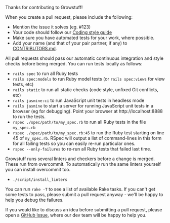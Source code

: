 Thanks for contributing to Growstuff!

When you create a pull request, please include the following:

* Mention the issue it solves (eg. #123)
* Your code should follow our [Coding style guide](https://github.com/Growstuff/growstuff/wiki/Development-process-overview#coding-practices)
* Make sure you have automated tests for your work, where possible.
* Add your name (and that of your pair partner, if any) to [CONTRIBUTORS.md](CONTRIBUTORS.md).

All pull requests should pass our automatic continuous integration and style
checks before being merged. You can run tests locally as follows:

 - `rails spec` to run all Ruby tests
 - `rails spec:models` to run Ruby model tests (or `rails spec:views` for view tests, etc)
 - `rails static` to run all static checks (code style, unfixed Git conflicts, etc)
 - `rails jasmine:ci` to run JavaScript unit tests in headless mode
 - `rails jasmine` to start a server for running JavaScript unit tests in a
   browser (eg for debugging). Point your browser at http://localhost:8888 to
   run the tests.
 - `rspec ./spec/path/to/my_spec.rb` to run all Ruby tests in the file `my_spec.rb`
 - `rspec ./spec/path/to/my_spec.rb:45` to run the Ruby test starting on line 45 of
   `my_spec.rb`. RSpec will output a list of command-lines in this form for all
   failing tests so you can easily re-run particular ones.
 - `rspec --only-failures` to re-run all Ruby tests that failed last time.

Growstuff runs several linters and checkers before a change is merged. These
run from overcommit. To automatically run the same linters yourself you can
install overcommit too.

 - `./script/install_linters`

You can run `rake -T` to see a list of available Rake tasks. If you can't get
some tests to pass, please submit a pull request anyway - we'll be happy to
help you debug the failures.

If you would like to discuss an idea before submitting a pull request,
please open a [GitHub Issue](https://github.com/growstuff/growstuff/issues),
where our dev team will be happy to help you.

